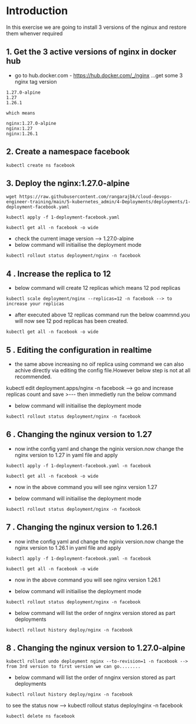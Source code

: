 # Introduction 
In this exercise we are going to install 3 versions of the nginux and restore them whenver required 

## 1. Get the 3 active versions of nginx in docker hub 

- go to hub.docker.com - https://hub.docker.com/_/nginx ...get some 3 nginx tag version

```
1.27.0-alpine
1.27
1.26.1

which means

nginx:1.27.0-alpine
nginx:1.27
nginx:1.26.1
```

## 2. Create a namespace facebook
```
kubectl create ns facebook
```

## 3. Deploy the nginx:1.27.0-alpine
```
wget https://raw.githubusercontent.com/rangarajbk/cloud-devops-engineer-training/main/5-kubernetes_admin/4-Deployments/deployments/1-deployment-facebook.yaml
```
```
kubectl apply -f 1-deployment-facebook.yaml
```

```
kubectl get all -n facebook -o wide
```


- check the current image version --> 1.27.0-alpine
- below command will initiailise the deployment mode

```
kubectl rollout status deployment/nginx -n facebook
```

## 4 . Increase the replica to 12

- below command will create 12 replicas which means 12 pod replicas
```
kubectl scale deployment/nginx --replicas=12 -n facebook --> to increase your replicas
```

- after executed above 12 replicas command run the below coammnd.you will now see 12 pod replicas has been created.
```
kubectl get all -n facebook -o wide
```

## 5 . Editing the configuration in realtime 

- the same above increasing no oif replica using command we can also achive directly via editing the config file.However below step is not at all recommended.

kubectl edit deployment.apps/nginx -n facebook --> go and increase replicas count and save >--- then immedietly run the below command

- below command will initiailise the deployment mode
```
kubectl rollout status deployment/nginx -n facebook
```

## 6 . Changing the nginux version to 1.27

- now inthe config yaml and change the nginix version.now change the nginx version to 1.27 in yaml file and apply

```
kubectl apply -f 1-deployment-facebook.yaml -n facebook
```

```
kubectl get all -n facebook -o wide
```

- now in the above command you will see nginx version 1.27

- below command will initiailise the deployment mode

```
kubectl rollout status deployment/nginx -n facebook
```

## 7 . Changing the nginux version to 1.26.1

- now inthe config yaml and change the nginix version.now change the nginx version to 1.26.1 in yaml file and apply

```
kubectl apply -f 1-deployment-facebook.yaml -n facebook
```

```
kubectl get all -n facebook -o wide
```

- now in the above command you will see nginx version 1.26.1

- below command will initiailise the deployment mode

```
kubectl rollout status deployment/nginx -n facebook
```


- below command will list the order of nnginx version stored as part deployments
```
kubectl rollout history deploy/nginx -n facebook
```

## 8 . Changing the nginux version to 1.27.0-alpine

```
kubectl rollout undo deployment nginx --to-revision=1 -n facebook --> from 3rd version to first version we can go........
```

- below command will list the order of nnginx version stored as part deployments
```
kubectl rollout history deploy/nginx -n facebook
```


to see the status now --> kubectl rollout status deploy/nginx -n facebook

```
kubectl delete ns facebook
```
